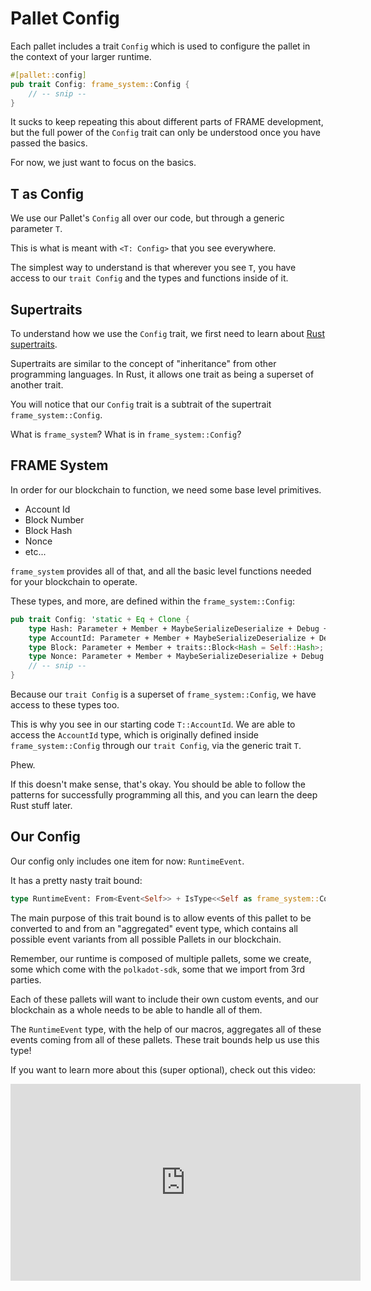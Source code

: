 # Pallet Config

Each pallet includes a trait `Config` which is used to configure the pallet in the context of your larger runtime.

```rust
#[pallet::config]
pub trait Config: frame_system::Config {
	// -- snip --
}
```

It sucks to keep repeating this about different parts of FRAME development, but the full power of the `Config` trait can only be understood once you have passed the basics.

For now, we just want to focus on the basics.

## T as Config

We use our Pallet's `Config` all over our code, but through a generic parameter `T`.

This is what is meant with `<T: Config>` that you see everywhere.

The simplest way to understand is that wherever you see `T`, you have access to our `trait Config` and the types and functions inside of it.

## Supertraits

To understand how we use the `Config` trait, we first need to learn about [Rust supertraits](https://doc.rust-lang.org/rust-by-example/trait/supertraits.html).

Supertraits are similar to the concept of "inheritance" from other programming languages. In Rust, it allows one trait as being a superset of another trait.

You will notice that our `Config` trait is a subtrait of the supertrait `frame_system::Config`.

What is `frame_system`? What is in `frame_system::Config`?

## FRAME System

In order for our blockchain to function, we need some base level primitives.

- Account Id
- Block Number
- Block Hash
- Nonce
- etc...

`frame_system` provides all of that, and all the basic level functions needed for your blockchain to operate.

These types, and more, are defined within the `frame_system::Config`:

```rust
pub trait Config: 'static + Eq + Clone {
	type Hash: Parameter + Member + MaybeSerializeDeserialize + Debug + MaybeDisplay + SimpleBitOps + Ord + Default + Copy + CheckEqual + sp_std::hash::Hash + AsRef<[u8]> + AsMut<[u8]> + MaxEncodedLen;
	type AccountId: Parameter + Member + MaybeSerializeDeserialize + Debug + MaybeDisplay + Ord + MaxEncodedLen;
	type Block: Parameter + Member + traits::Block<Hash = Self::Hash>;
	type Nonce: Parameter + Member + MaybeSerializeDeserialize + Debug + Default + MaybeDisplay + AtLeast32Bit + Copy + MaxEncodedLen;
	// -- snip --
}
```

Because our `trait Config` is a superset of `frame_system::Config`, we have access to these types too.

This is why you see in our starting code `T::AccountId`. We are able to access the `AccountId` type, which is originally defined inside `frame_system::Config` through our `trait Config`, via the generic trait `T`.

Phew.

If this doesn't make sense, that's okay. You should be able to follow the patterns for successfully programming all this, and you can learn the deep Rust stuff later.

## Our Config

Our config only includes one item for now: `RuntimeEvent`.

It has a pretty nasty trait bound:

```rust
type RuntimeEvent: From<Event<Self>> + IsType<<Self as frame_system::Config>::RuntimeEvent>;
```

The main purpose of this trait bound is to allow events of this pallet to be converted to and from an "aggregated" event type, which contains all possible event variants from all possible Pallets in our blockchain.

Remember, our runtime is composed of multiple pallets, some we create, some which come with the `polkadot-sdk`, some that we import from 3rd parties.

Each of these pallets will want to include their own custom events, and our blockchain as a whole needs to be able to handle all of them.

The `RuntimeEvent` type, with the help of our macros, aggregates all of these events coming from all of these pallets. These trait bounds help us use this type!

If you want to learn more about this (super optional), check out this video:

<iframe width="560" height="315" src="https://www.youtube.com/embed/OCBC1pMYPoc?si=hFBq42GN_q_Eo0zs" title="YouTube video player" frameborder="0" allow="accelerometer; autoplay; clipboard-write; encrypted-media; gyroscope; picture-in-picture; web-share" referrerpolicy="strict-origin-when-cross-origin" allowfullscreen></iframe>
